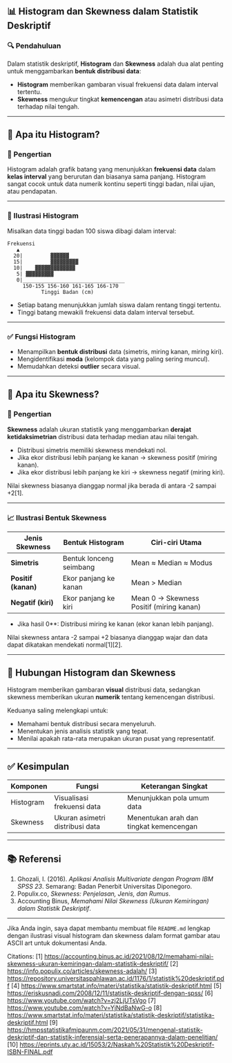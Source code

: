 ## 📊 Histogram dan Skewness dalam Statistik Deskriptif

### 🔍 Pendahuluan

Dalam statistik deskriptif, **Histogram** dan **Skewness** adalah dua alat penting untuk menggambarkan **bentuk distribusi data**:

- **Histogram** memberikan gambaran visual frekuensi data dalam interval tertentu.
- **Skewness** mengukur tingkat **kemencengan** atau asimetri distribusi data terhadap nilai tengah.

---

## 📘 Apa itu Histogram?

### 📌 Pengertian

Histogram adalah grafik batang yang menunjukkan **frekuensi data** dalam **kelas interval** yang berurutan dan biasanya sama panjang. Histogram sangat cocok untuk data numerik kontinu seperti tinggi badan, nilai ujian, atau pendapatan.

---

### 📐 Ilustrasi Histogram

Misalkan data tinggi badan 100 siswa dibagi dalam interval:

```
Frekuensi
   ▲
  20|         ▓▓▓▓▓▓
  15|         ▓▓▓▓▓▓▓▓▓
  10|    ▓▓▓▓▓▓▓▓▓▓▓▓▓
   5| ▓▓▓▓▓▓▓▓▓
   0|_________________________________
     150-155 156-160 161-165 166-170
           Tinggi Badan (cm)
```

- Setiap batang menunjukkan jumlah siswa dalam rentang tinggi tertentu.
- Tinggi batang mewakili frekuensi data dalam interval tersebut.

---

### ✅ Fungsi Histogram

- Menampilkan **bentuk distribusi** data (simetris, miring kanan, miring kiri).
- Mengidentifikasi **moda** (kelompok data yang paling sering muncul).
- Memudahkan deteksi **outlier** secara visual.

---

## 📘 Apa itu Skewness?

### 📌 Pengertian

**Skewness** adalah ukuran statistik yang menggambarkan **derajat ketidaksimetrian** distribusi data terhadap median atau nilai tengah.

- Distribusi simetris memiliki skewness mendekati nol.
- Jika ekor distribusi lebih panjang ke kanan → skewness positif (miring kanan).
- Jika ekor distribusi lebih panjang ke kiri → skewness negatif (miring kiri).

Nilai skewness biasanya dianggap normal jika berada di antara -2 sampai +2[1].

---

### 📈 Ilustrasi Bentuk Skewness

| Jenis Skewness     | Bentuk Histogram                         | Ciri-ciri Utama                    |
|--------------------|------------------------------------------|------------------------------------|
| **Simetris**       | Bentuk lonceng seimbang                   | Mean ≈ Median ≈ Modus             |
| **Positif (kanan)**| Ekor panjang ke kanan                      | Mean > Median                    |
| **Negatif (kiri)** | Ekor panjang ke kiri                       | Mean  0 → Skewness Positif (miring kanan)
- Jika hasil  0**: Distribusi miring ke kanan (ekor kanan lebih panjang).

Nilai skewness antara -2 sampai +2 biasanya dianggap wajar dan data dapat dikatakan mendekati normal[1][2].

---

## 🔁 Hubungan Histogram dan Skewness

Histogram memberikan gambaran **visual** distribusi data, sedangkan skewness memberikan ukuran **numerik** tentang kemencengan distribusi.

Keduanya saling melengkapi untuk:

- Memahami bentuk distribusi secara menyeluruh.
- Menentukan jenis analisis statistik yang tepat.
- Menilai apakah rata-rata merupakan ukuran pusat yang representatif.

---

## ✅ Kesimpulan

| Komponen  | Fungsi                          | Keterangan Singkat                    |
|-----------|----------------------------------|----------------------------------------|
| Histogram | Visualisasi frekuensi data       | Menunjukkan pola umum data             |
| Skewness  | Ukuran asimetri distribusi data | Menentukan arah dan tingkat kemencengan|

---

## 📚 Referensi

1. Ghozali, I. (2016). *Aplikasi Analisis Multivariate dengan Program IBM SPSS 23*. Semarang: Badan Penerbit Universitas Diponegoro.  
2. Populix.co, *Skewness: Penjelasan, Jenis, dan Rumus*.  
3. Accounting Binus, *Memahami Nilai Skewness (Ukuran Kemiringan) dalam Statistik Deskriptif*.  

---

Jika Anda ingin, saya dapat membantu membuat file `README.md` lengkap dengan ilustrasi visual histogram dan skewness dalam format gambar atau ASCII art untuk dokumentasi Anda.

Citations:
[1] https://accounting.binus.ac.id/2021/08/12/memahami-nilai-skewness-ukuran-kemiringan-dalam-statistik-deskriptif/
[2] https://info.populix.co/articles/skewness-adalah/
[3] https://repository.universitaspahlawan.ac.id/1176/1/statistik%20deskriptif.pdf
[4] https://www.smartstat.info/materi/statistika/statistik-deskriptif.html
[5] https://eriskusnadi.com/2008/12/11/statistik-deskriptif-dengan-spss/
[6] https://www.youtube.com/watch?v=zj2LjUTsVgo
[7] https://www.youtube.com/watch?v=YjNdBaNwG-o
[8] https://www.smartstat.info/materi/statistika/statistik-deskriptif/statistika-deskriptif.html
[9] https://hmpsstatistikafmipaunm.com/2021/05/31/mengenal-statistik-deskriptif-dan-statistik-inferensial-serta-penerapannya-dalam-penelitian/
[10] https://eprints.uty.ac.id/15053/2/Naskah%20Statistik%20Deskriptif-ISBN-FINAL.pdf
